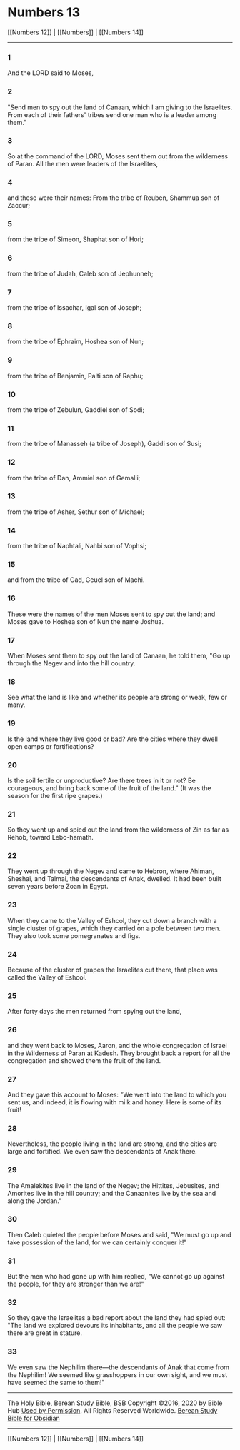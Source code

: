 # Numbers 13

[[Numbers 12]] | [[Numbers]] | [[Numbers 14]]

---

### 1
And the LORD said to Moses,

### 2
"Send men to spy out the land of Canaan, which I am giving to the Israelites. From each of their fathers' tribes send one man who is a leader among them."

### 3
So at the command of the LORD, Moses sent them out from the wilderness of Paran. All the men were leaders of the Israelites,

### 4
and these were their names: From the tribe of Reuben, Shammua son of Zaccur;

### 5
from the tribe of Simeon, Shaphat son of Hori;

### 6
from the tribe of Judah, Caleb son of Jephunneh;

### 7
from the tribe of Issachar, Igal son of Joseph;

### 8
from the tribe of Ephraim, Hoshea son of Nun;

### 9
from the tribe of Benjamin, Palti son of Raphu;

### 10
from the tribe of Zebulun, Gaddiel son of Sodi;

### 11
from the tribe of Manasseh (a tribe of Joseph), Gaddi son of Susi;

### 12
from the tribe of Dan, Ammiel son of Gemalli;

### 13
from the tribe of Asher, Sethur son of Michael;

### 14
from the tribe of Naphtali, Nahbi son of Vophsi;

### 15
and from the tribe of Gad, Geuel son of Machi.

### 16
These were the names of the men Moses sent to spy out the land; and Moses gave to Hoshea son of Nun the name Joshua.

### 17
When Moses sent them to spy out the land of Canaan, he told them, "Go up through the Negev and into the hill country.

### 18
See what the land is like and whether its people are strong or weak, few or many.

### 19
Is the land where they live good or bad? Are the cities where they dwell open camps or fortifications?

### 20
Is the soil fertile or unproductive? Are there trees in it or not? Be courageous, and bring back some of the fruit of the land." (It was the season for the first ripe grapes.)

### 21
So they went up and spied out the land from the wilderness of Zin as far as Rehob, toward Lebo-hamath.

### 22
They went up through the Negev and came to Hebron, where Ahiman, Sheshai, and Talmai, the descendants of Anak, dwelled. It had been built seven years before Zoan in Egypt.

### 23
When they came to the Valley of Eshcol, they cut down a branch with a single cluster of grapes, which they carried on a pole between two men. They also took some pomegranates and figs.

### 24
Because of the cluster of grapes the Israelites cut there, that place was called the Valley of Eshcol.

### 25
After forty days the men returned from spying out the land,

### 26
and they went back to Moses, Aaron, and the whole congregation of Israel in the Wilderness of Paran at Kadesh. They brought back a report for all the congregation and showed them the fruit of the land.

### 27
And they gave this account to Moses: "We went into the land to which you sent us, and indeed, it is flowing with milk and honey. Here is some of its fruit!

### 28
Nevertheless, the people living in the land are strong, and the cities are large and fortified. We even saw the descendants of Anak there.

### 29
The Amalekites live in the land of the Negev; the Hittites, Jebusites, and Amorites live in the hill country; and the Canaanites live by the sea and along the Jordan."

### 30
Then Caleb quieted the people before Moses and said, "We must go up and take possession of the land, for we can certainly conquer it!"

### 31
But the men who had gone up with him replied, "We cannot go up against the people, for they are stronger than we are!"

### 32
So they gave the Israelites a bad report about the land they had spied out: "The land we explored devours its inhabitants, and all the people we saw there are great in stature.

### 33
We even saw the Nephilim there—the descendants of Anak that come from the Nephilim! We seemed like grasshoppers in our own sight, and we must have seemed the same to them!"

---

The Holy Bible, Berean Study Bible, BSB
Copyright ©2016, 2020 by Bible Hub
[Used by Permission](https://berean.bible/terms.htm). All Rights Reserved Worldwide.
[Berean Study Bible for Obsidian](https://github.com/gapmiss/berean-study-bible-for-obsidian)

---

[[Numbers 12]] | [[Numbers]] | [[Numbers 14]]

